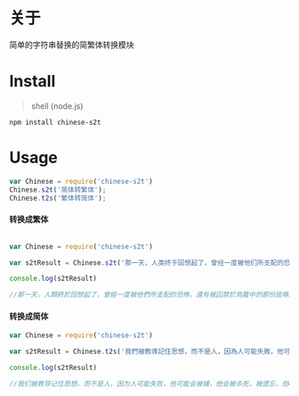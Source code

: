 # 关于

简单的字符串替换的简繁体转换模块

# Install

> shell (node.js)

```shell
npm install chinese-s2t
```
# Usage

```js
var Chinese = require('chinese-s2t')
Chinese.s2t('简体转繁体');
Chinese.t2s('繁体转简体');
```


#### 转换成繁体



```js

var Chinese = require('chinese-s2t')

var s2tResult = Chinese.s2t('那一天，人类终于回想起了，曾经一度被他们所支配的恐怖，还有被囚禁于鸟笼中的那份屈辱。')

console.log(s2tResult)

//那一天，人類終於回想起了，曾經一度被他們所支配的恐怖，還有被囚禁於鳥籠中的那份屈辱。
```

#### 转换成简体

```js
var Chinese = require('chinese-s2t')

var s2tResult = Chinese.t2s('我們被教導記住思想，而不是人，因為人可能失敗，他可能會被捕，他會被殺死，被遺忘，但400年後，思想仍可改變世界，我親眼目睹了，思想的威力，我見過人們以它為名殺戮，或是為了它獻出生命，但你不能親吻思想，也不能觸摸它，或擁抱它，思想不會流血，不會感到痛苦，它們沒有愛！')

console.log(s2tResult)

//我们被教导记住思想，而不是人，因为人可能失败，他可能会被捕，他会被杀死，被遗忘，但400年后，思想仍可改变世界，我亲眼目睹了，思想的威力，我见过人们以它为名杀戮，或是为了它献出生命，但你不能亲吻思想，也不能触摸它，或拥抱它，思想不会流血，不会感到痛苦，它们没有爱！

```

